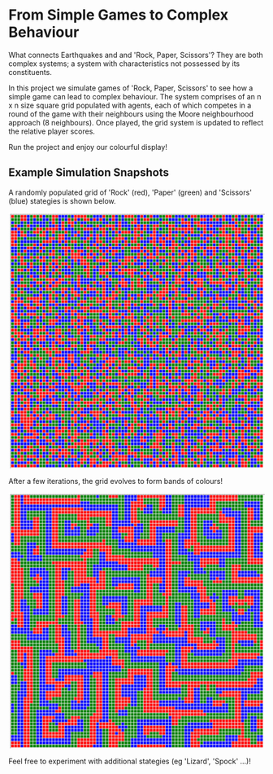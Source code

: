 # From Simple Games to Complex Behaviour

What connects Earthquakes and and 'Rock, Paper, Scissors'? They are both complex systems; a system with characteristics not possessed by its constituents.

In this project we simulate games of 'Rock, Paper, Scissors' to see how a simple game can lead to complex behaviour. The system comprises of an n x n size square grid populated with agents, each of which competes in a round of the game with their neighbours using the Moore neighbourhood approach (8 neighbours). Once played, the grid system is updated to reflect the relative player scores.

Run the project and enjoy our colourful display!

## Example Simulation Snapshots

A randomly populated grid of 'Rock' (red), 'Paper' (green) and 'Scissors' (blue) stategies is shown below.

![Initially randomly populated grid.](/images/clusters1.png?raw=true)

After a few iterations, the grid evolves to form bands of colours!

![Grid after many iterations.](/images/clusters2.png?raw=true)

Feel free to experiment with additional stategies (eg 'Lizard', 'Spock' ...)!
